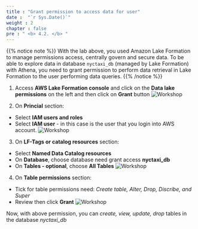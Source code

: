 ```yaml
---
title : "Grant permission to access data for user"
date :  "`r Sys.Date()`" 
weight : 2 
chapter : false
pre : " <b> 4.2. </b> "
---
```

{{% notice note %}}
With the lab above, you used Amazon Lake Formation to manage permissions access, centrally govern and secure data. To be able to explore data in database `nyctaxi_db` (managed by Lake Formation) with Athena, you need to grant permission to perform data retrieval in Lake Formation to the user performing data queries.
{{% /notice %}}

1. Access **AWS Lake Formation console** and click on the **Data lake permissions** on the left and then click on **Grant** button
![Workshop](/images/4-exploring-data/grant-data-lake-permission.png)

2. On **Princial** section:
  * Select **IAM users and roles**
  * Select **IAM user** - in this case is the user that you login into AWS account.
  ![Workshop](/images/4-exploring-data/grant-data-lake-permission-02.png)

3. On **LF-Tags or catalog resources** section:
  * Select **Named Data Catalog resources**
  * On **Database**, choose database need grant access **nyctaxi_db**
  * On **Tables - optional**, choose **All Tables**
  ![Workshop](/images/4-exploring-data/grant-data-lake-permission-03.png)

4. On **Table permissions** section:
  * Tick for table permissions need: *Create table, Alter, Drop, Discribe, and Super*
  * Review then click **Grant**
  ![Workshop](/images/4-exploring-data/grant-data-lake-permission-04.png)

Now, with above permission, you can *create, view, update, drop* tables in the database *nyctaxi_db*